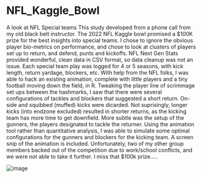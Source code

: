 # NFL_Kaggle_Bowl
A look at NFL Special teams
This study developed from a phone call from my old black belt instructor.   The 2022 NFL Kaggle bowl
promised a $100K prize for the best insights into special teams.   I chose to ignore the obvious player
bio-metrics on performance, and chose to look at clusters of players set up to return, and defend, punts and 
kickoffs.   NFL Next Gen Stats provided wonderful, clean data in CSV format, so data cleanup was not an issue.
Each special team play was logged for 4 or 5 seasons, with kick length, return yardage, blockers, etc. 
With help from the NFL folks, I was able to hack an existing animation, complete with little players and a tiny 
football moving down the field, in R.    Tweaking the player line of scrimmage set ups between the hashmarks, I 
saw that there were several configurations of tackles and blockers that suggested a short return.    On-side and 
squibbed (muffed) kicks were dicarded.   Not suprisingly, longer kicks (into endzone excluded) resulted in shorter 
returns, as the kicking team has more time to get downfield.   More subtle was the setup of the gunners, the players
designated to tackle the returner.    Using the animation tool rather than quantitative analysis, I was able to simulate
some optimal configurations for the gunners and blockers for the kicking team.    A screen snip of the animation 
is included. 
Unfortunately, two of my other group members backed out of the competition due to work/school conflicts, and we
were not able to take it further.   I miss that $100k prize.....

![image](https://user-images.githubusercontent.com/30931718/175838891-7d8fbe80-ee69-453a-b8ea-4ef8a6bc1a30.png)

